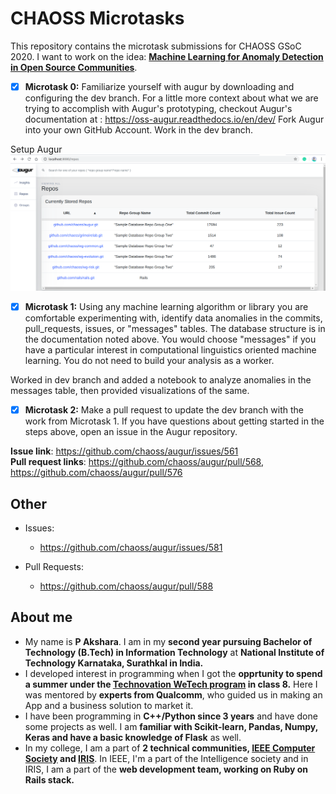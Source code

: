 # CHAOSS Microtasks

This repository contains the microtask submissions for CHAOSS GSoC 2020. I want to work on the idea:
**[Machine Learning for Anomaly Detection in Open Source Communities](https://github.com/chaoss/augur/issues/545)**.

- [X] **Microtask 0:** Familiarize yourself with augur by downloading and configuring the dev branch. For a little more context about what we are trying to accomplish with Augur's prototyping, checkout Augur's documentation at : https://oss-augur.readthedocs.io/en/dev/ Fork Augur into your own GitHub Account. Work in the dev branch.

Setup Augur 
![Augur ScreenShot](/screenshots/augur-screenshot.png)

- [X] **Microtask 1:** Using any machine learning algorithm or library you are comfortable experimenting with, identify data anomalies in the commits, pull_requests, issues, or "messages" tables. The database structure is in the documentation noted above. You would choose "messages" if you have a particular interest in computational linguistics oriented machine learning. You do not need to build your analysis as a worker.

Worked in dev branch and added a notebook to analyze anomalies in the messages table, then provided visualizations of the same.
- [X] **Microtask 2:** Make a pull request to update the dev branch with the work from Microtask 1. If you have questions about getting started in the steps above, open an issue in the Augur repository.

**Issue link**: https://github.com/chaoss/augur/issues/561 <br>
**Pull request links**: https://github.com/chaoss/augur/pull/568, https://github.com/chaoss/augur/pull/576

## Other
- Issues:
  - https://github.com/chaoss/augur/issues/581
  
  
- Pull Requests:
  - https://github.com/chaoss/augur/pull/588

## About me  
- My name is **P Akshara**. I am in my **second year pursuing Bachelor of Technology (B.Tech) in Information Technology** at
**National Institute of Technology Karnataka, Surathkal in India.**
- I developed interest in programming when I got the **opprtunity to spend a summer under the [Technovation WeTech program](https://www.iie.org/programs/wetech) in class 8.** Here I was mentored by **experts from Qualcomm**, who guided us in making an App and a business solution to market it.
- I have been programming in **C++/Python since 3 years** and have done some projects as well. I am **familiar with Scikit-learn, Pandas, Numpy, Keras and have a basic knowledge of Flask** as well.
- In my college, I am a part of **2 technical communities, [IEEE Computer Society](https://ieee.nitk.ac.in/index.html) and [IRIS](https://iris.nitk.ac.in/hrms/pages/about)**. In IEEE, I'm a part of the Intelligence society and in IRIS, I am a part of the **web development team, working on Ruby on Rails stack.**
 

